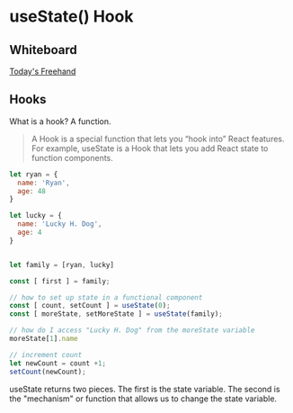 # useState() Hook

## Whiteboard

[Today's Freehand](https://projects.invisionapp.com/freehand/document/Al0nC4ZZn)

## Hooks

What is a hook?  A function.

> A Hook is a special function that lets you “hook into” React features. For example, useState is a Hook that lets you add React state to function components.

```javascript
let ryan = {
  name: 'Ryan',
  age: 48
}

let lucky = {
  name: 'Lucky H. Dog',
  age: 4
}


let family = [ryan, lucky]

const [ first ] = family;

// how to set up state in a functional component
const [ count, setCount ] = useState(0);
const [ moreState, setMoreState ] = useState(family);

// how do I access "Lucky H. Dog" from the moreState variable
moreState[1].name

// increment count
let newCount = count +1;
setCount(newCount);
```

useState returns two pieces.  The first is the state variable.  The second is the "mechanism" or function that allows us to change the state variable.
